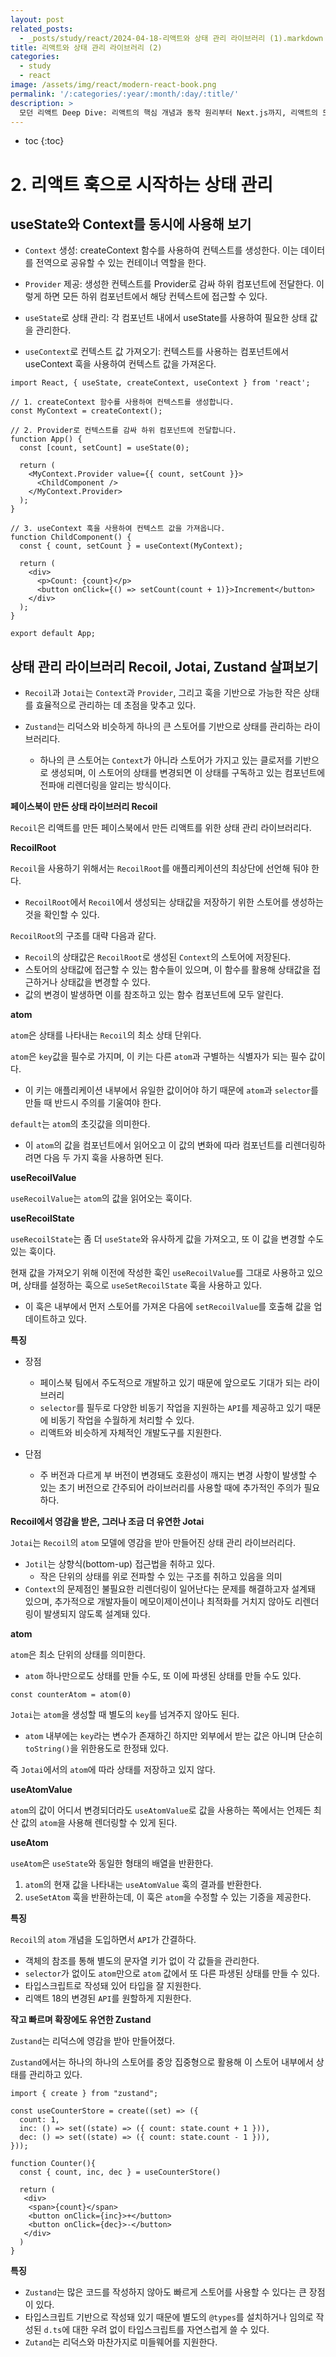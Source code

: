 ```yaml
---
layout: post
related_posts:
  - _posts/study/react/2024-04-18-리액트와 상태 관리 라이브러리 (1).markdown
title: 리액트와 상태 관리 라이브러리 (2)
categories:
  - study
  - react
image: /assets/img/react/modern-react-book.png
permalink: '/:categories/:year/:month/:day/:title/'
description: >
  모던 리액트 Deep Dive: 리액트의 핵심 개념과 동작 원리부터 Next.js까지, 리액트의 모든 것 - 05장 리액트와 상태 관리 라이브러리 (2)
---
```


* toc
{:toc}

# 2. 리액트 훅으로 시작하는 상태 관리

## useState와 Context를 동시에 사용해 보기

- `Context` 생성: createContext 함수를 사용하여 컨텍스트를 생성한다. 이는 데이터를 전역으로 공유할 수 있는 컨테이너 역할을 한다.

- `Provider` 제공: 생성한 컨텍스트를 Provider로 감싸 하위 컴포넌트에 전달한다. 이렇게 하면 모든 하위 컴포넌트에서 해당 컨텍스트에 접근할 수 있다.

- `useState`로 상태 관리: 각 컴포넌트 내에서 useState를 사용하여 필요한 상태 값을 관리한다.

- `useContext`로 컨텍스트 값 가져오기: 컨텍스트를 사용하는 컴포넌트에서 useContext 훅을 사용하여 컨텍스트 값을 가져온다.

```tsx
import React, { useState, createContext, useContext } from 'react';

// 1. createContext 함수를 사용하여 컨텍스트를 생성합니다.
const MyContext = createContext();

// 2. Provider로 컨텍스트를 감싸 하위 컴포넌트에 전달합니다.
function App() {
  const [count, setCount] = useState(0);

  return (
    <MyContext.Provider value={{ count, setCount }}>
      <ChildComponent />
    </MyContext.Provider>
  );
}

// 3. useContext 훅을 사용하여 컨텍스트 값을 가져옵니다.
function ChildComponent() {
  const { count, setCount } = useContext(MyContext);

  return (
    <div>
      <p>Count: {count}</p>
      <button onClick={() => setCount(count + 1)}>Increment</button>
    </div>
  );
}

export default App;
```

## 상태 관리 라이브러리 Recoil, Jotai, Zustand 살펴보기

- `Recoil`과 `Jotai`는 `Context`과 `Provider`, 그리고 훅을 기반으로 가능한 작은 상태를 효율적으로 관리하는 데 초점을 맞추고 있다.

- `Zustand`는 리덕스와 비슷하게 하나의 큰 스토어를 기반으로 상태를 관리하는 라이브러리다.
	- 하나의 큰 스토어는 `Context`가 아니라 스토어가 가지고 있는 클로저를 기반으로 생성되며, 이 스토어의 상태를 변경되면 이 상태를 구독하고 있는 컴포넌트에 전파애 리렌더링을 알리는 방식이다.

<strong class="grenn_">페이스북이 만든 상태 라이브러리 Recoil</strong>

`Recoil`은 리액트를 만든 페이스북에서 만든 리액트를 위한 상태 관리 라이브러리다.

<strong class="purple_">RecoilRoot</strong>

`Recoil`을 사용하기 위해서는 `RecoilRoot`를 애플리케이션의 최상단에 선언해 둬야 한다.

- `RecoilRoot`에서 `Recoil`에서 생성되는 상태값을 저장하기 위한 스토어를 생성하는 것을 확인할 수 있다.

`RecoilRoot`의 구조를 대략 다음과 같다.

- `Recoil`의 상태값은 `RecoilRoot`로 생성된 `Context`의 스토어에 저장된다.
- 스토어의 상태값에 접근할 수 있는 함수들이 있으며, 이 함수를 활용해 상태값을 접근하거나 상태값을 변경할 수 있다.
- 값의 변경이 발생하면 이를 참조하고 있는 함수 컴포넌트에 모두 알린다.

<strong class="purple_">atom</strong>

`atom`은 상태를 나타내는 `Recoil`의 최소 상태 단위다.

`atom`은 `key`값을 필수로 가지며, 이 키는 다른 `atom`과 구별하는 식별자가 되는 필수 값이다.
- 이 키는 애플리케이션 내부에서 유일한 값이어야 하기 때문에 `atom`과 `selector`를 만들 때 반드시 주의를 기울여야 한다.

`default`는 `atom`의 초깃값을 의미한다.
- 이 `atom`의 값을 컴포넌트에서 읽어오고 이 값의 변화에 따라 컴포넌트를 리렌더링하려면 다음 두 가지 훅을 사용하면 된다.

<strong class="purple_">useRecoilValue</strong>

`useRecoilValue`는 `atom`의 값을 읽어오는 훅이다.

<strong class="purple_">useRecoilState</strong>

`useRecoilState`는 좀 더 `useState`와 유사하게 값을 가져오고, 또 이 값을 변경할 수도 있는 훅이다.

현재 값을 가져오기 위해 이전에 작성한 훅인 `useRecoilValue`를 그대로 사용하고 있으며, 상태를 설정하는 훅으로 `useSetRecoilState` 훅을 사용하고 있다. 
- 이 훅은 내부에서 먼저 스토어를 가져온 다음에 `setRecoilValue`를 호출해 값을 업데이트하고 있다.

<strong class="purple_">특징</strong>

- 장점
	- 페이스북 팀에서 주도적으로 개발하고 있기 때문에 앞으로도 기대가 되는 라이브러리
	- `selector`를 필두로 다양한 비동기 작업을 지원하는 `API`를 제공하고 있기 때문에 비동기 작업을 수월하게 처리할 수 있다.
	- 리액트와 비슷하게 자체적인 개발도구를 지원한다.

- 단점
	- 주 버전과 다르게 부 버전이 변경돼도 호환성이 깨지는 변경 사항이 발생할 수 있는 초기 버전으로 간주되어 라이브러리를 사용할 때에 추가적인 주의가 필요하다.


<strong class="grenn_">Recoil에서 영감을 받은, 그러나 조금 더 유연한 Jotai</strong>

`Jotai`는 `Recoil`의 `atom` 모델에 영감을 받아 만들어진 상태 관리 라이브러리다.

- `Jotil`는 상향식(bottom-up) 접근법을 취하고 있다.
	- 작은 단위의 상태를 위로 전파할 수 있는 구조를 취하고 있음을 의미
- `Context`의 문제점인 불필요한 리렌더링이 일어난다는 문제를 해결하고자 설계돼 있으며, 추가적으로 개발자들이 메모이제이션이나 최적화를 거치지 않아도 리렌더링이 발생되지 않도록 설계돼 있다.

<strong class="purple_">atom</strong>

`atom`은 최소 단위의 상태를 의미한다.

- `atom` 하나만으로도 상태를 만들 수도, 또 이에 파생된 상태를 만들 수도 있다.

```tsx
const counterAtom = atom(0)
```

`Jotai`는 `atom`을 생성할 때 별도의 `key`를 넘겨주지 않아도 된다.

- `atom` 내부에는 `key`라는 변수가 존재하긴 하지만 외부에서 받는 값은 아니며 단순히 `toString()`을 위한용도로 한정돼 있다.

즉 `Jotai`에서의 `atom`에 따라 상태를 저장하고 있지 않다.

<strong class="purple_">useAtomValue</strong>

`atom`의 값이 어디서 변경되더라도 `useAtomValue`로 값을 사용하는 쪽에서는 언제든 최산 값의 `atom`을 사용해 렌더링할 수 있게 된다.

<strong class="purple_">useAtom</strong>

`useAtom`은 `useState`와 동일한 형태의 배열을 반환한다. 

1. `atom`의 현재 값을 나타내는 `useAtomValue` 훅의 결과를 반환한다.
2. `useSetAtom` 훅을 반환하는데, 이 훅은 `atom`을 수정할 수 있는 기증을 제공한다.

<strong class="purple_">특징</strong>

`Recoil`의 `atom` 개념을 도입하면서 `API`가 간결하다.

- 객체의 참조를 통해 별도의 문자열 키가 없이 각 값들을 관리한다.
- `selector`가 없이도 `atom`만으로 `atom` 값에서 또 다른 파생된 상태를 만들 수 있다.
- 타입스크립트로 작성돼 있어 타입을 잘 지원한다.
- 리액트 18의 변경된 `API`를 원할하게 지원한다.

<strong class="grenn_">작고 빠르며 확장에도 유연한 Zustand</strong>

`Zustand`는 리덕스에 영감을 받아 만들어졌다.

`Zustand`에서는 하나의 하나의 스토어를 중앙 집중형으로 활용해 이 스토어 내부에서 상태를 관리하고 있다.

```tsx
import { create } from "zustand";

const useCounterStore = create((set) => ({
  count: 1,
  inc: () => set((state) => ({ count: state.count + 1 })),
  dec: () => set((state) => ({ count: state.count - 1 })),
}));

function Counter(){
  const { count, inc, dec } = useCounterStore()

  return (
   <div>
    <span>{count}</span>
    <button onClick={inc}>+</button>
    <button onClick={dec}>-</button>
   </div>
  )
}
```

<strong class="purple_">특징</strong>

- `Zustand`는 많은 코드를 작성하지 않아도 빠르게 스토어를 사용할 수 있다는 큰 장점이 있다.
- 타입스크립트 기반으로 작성돼 있기 때문에 별도의 `@types`를 설치하거나 임의로 작성된 `d.ts`에 대한 우려 없이 타입스크립트를 자연스럽게 쓸 수 있다.
- `Zutand`는 리덕스와 마찬가지로 미들웨어를 지원한다.